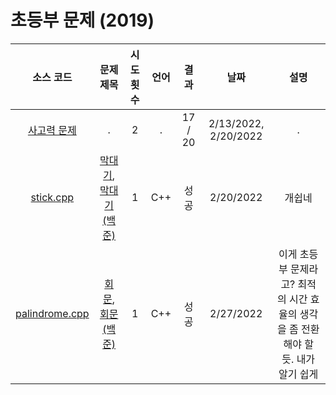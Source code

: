 # 초등부 문제 (2019)
|소스 코드|문제 제목|시도 횟수|언어|결과|날짜|설명|
|:---:|:---:|:---:|:---:|:---:|:---:|:---:|
|[사고력 문제](./thinking.md)|.|2|.|17 / 20|2/13/2022, 2/20/2022|.|
|[stick.cpp](./stick.cpp)|[막대기](https://koi.or.kr/assets/koi/2019/1/e2-problems.pdf), [막대기 (백준)](http://boj.kr/17608)|1|C++|성공|2/20/2022|개쉽네|
|[palindrome.cpp](./palindrome.cpp)|[회문](https://koi.or.kr/assets/koi/2019/1/e2-problems.pdf), [회문 (백준)](http://boj.kr/17609)|1|C++|성공|2/27/2022|이게 초등부 문제라고? 최적의 시간 효율의 생각을 좀 전환해야 할 듯. 내가 알기 쉽게|